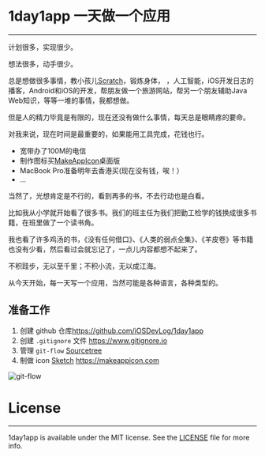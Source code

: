 # 1day1app  一天做一个应用
---

计划很多，实现很少。

想法很多，动手很少。

总是想做很多事情，教小孩儿[Scratch](https://scratch.mit.edu)，锻炼身体， ，人工智能，iOS开发日志的播客，Android和iOS的开发，帮朋友做一个旅游网站，帮另一个朋友辅助Java Web知识，等等一堆的事情，我都想做。

但是人的精力毕竟是有限的，现在还没有做什么事情，每天总是眼睛疼的要命。

对我来说，现在时间是最重要的，如果能用工具完成，花钱也行。

* 宽带办了100M的电信
* 制作图标买[MakeAppIcon](https://makeappicon.com)桌面版
* MacBook Pro准备明年去香港买(现在没有钱，唉！）
* ...

当然了，光想肯定是不行的，看到再多的书，不去行动也是白看。

比如我从小学就开始看了很多书。我们的班主任为我们把勤工检学的钱换成很多书籍，在班里做了一个读书角。

我也看了许多鸡汤的书，《没有任何借口》、《人类的弱点全集》、《羊皮卷》等书籍也没有少看，然后看过会就忘记了，一点儿内容都想不起来了。

不积跬步，无以至千里；不积小流，无以成江海。


从今天开始，每一天写一个应用，当然可能是各种语言，各种类型的。

## 准备工作

1. 创建 github 仓库<https://github.com/iOSDevLog/1day1app>
1. 创建 `.gitignore` 文件 <https://www.gitignore.io>
1. 管理 `git-flow` [Sourcetree](https://www.sourcetreeapp.com)
1. 制做 icon [Sketch](https://sketchapp.com) <https://makeappicon.com>

![git-flow](/assets/images/1day1app/git-flow.png)

# License
---

1day1app is available under the MIT license. See the [LICENSE](LICENSE) file for more info.
